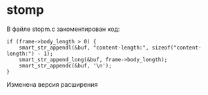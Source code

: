 stomp
=====

В файле stopm.c закоментирован код:
```
if (frame->body_length > 0) {
    smart_str_appendl(&buf, "content-length:", sizeof("content-length:") - 1);
    smart_str_append_long(&buf, frame->body_length);
    smart_str_appendc(&buf, '\n');
}
```

Изменена версия расширения